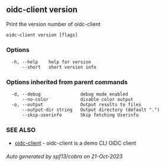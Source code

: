 ## oidc-client version

Print the version number of oidc-client

```
oidc-client version [flags]
```

### Options

```
  -h, --help    help for version
      --short   short version info
```

### Options inherited from parent commands

```
  -d, --debug               debug mode enabled
      --no-color            disable color output
  -o, --output              Output results to files
      --output-dir string   Output directory (default ".")
      --skip-userinfo       Skip fetching Userinfo
```

### SEE ALSO

* [oidc-client](oidc-client.md)	 - oidc-client is a demo CLI OIDC client

###### Auto generated by spf13/cobra on 21-Oct-2023
